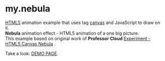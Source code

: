 # my.nebula
<a href="http://htmlbook.ru/html5">HTML5</a> animation example that uses tag <a href="http://htmlbook.ru/html/canvas">canvas</a> and JavaScript to draw on it.
<br>
<b>Nebula</b> animation effect - HTML5 animation of a one big picture.
<br>
This example based on original work of <b>Professor Cloud</b> <a href="http://www.professorcloud.com/mainsite/canvas-nebula.htm">Experiment - HTML5 Canvas Nebula</a> .

Take a look: <a href="http://u123.webutu.com/my.nebula/my.nebula.html">DEMO PAGE</a>.

